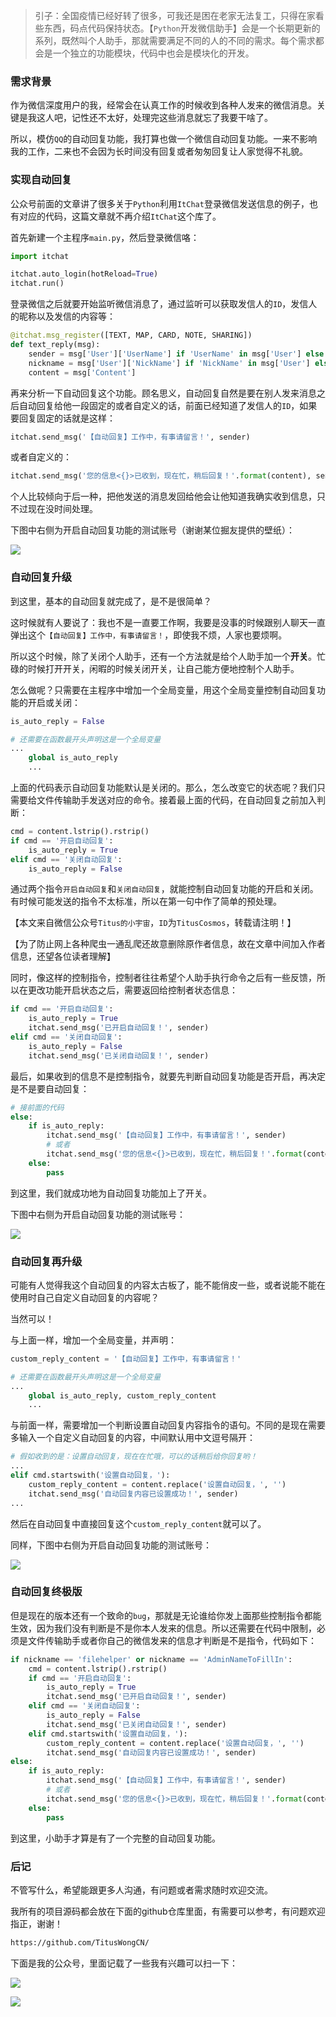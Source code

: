 > 引子：全国疫情已经好转了很多，可我还是困在老家无法复工，只得在家看些东西，码点代码保持状态。【`Python`开发微信助手】会是一个长期更新的系列，既然叫个人助手，那就需要满足不同的人的不同的需求。每个需求都会是一个独立的功能模块，代码中也会是模块化的开发。

### 需求背景

作为微信深度用户的我，经常会在认真工作的时候收到各种人发来的微信消息。关键是我这人吧，记性还不太好，处理完这些消息就忘了我要干啥了。

所以，模仿`QQ`的自动回复功能，我打算也做一个微信自动回复功能。一来不影响我的工作，二来也不会因为长时间没有回复或者匆匆回复让人家觉得不礼貌。

### 实现自动回复

公众号前面的文章讲了很多关于`Python`利用`ItChat`登录微信发送信息的例子，也有对应的代码，这篇文章就不再介绍`ItChat`这个库了。

首先新建一个主程序`main.py`，然后登录微信咯：

```Python
import itchat

itchat.auto_login(hotReload=True)
itchat.run()
```

登录微信之后就要开始监听微信消息了，通过监听可以获取发信人的`ID`，发信人的昵称以及发信的内容等：

```Python
@itchat.msg_register([TEXT, MAP, CARD, NOTE, SHARING])
def text_reply(msg):
    sender = msg['User']['UserName'] if 'UserName' in msg['User'] else 'filehelper'
    nickname = msg['User']['NickName'] if 'NickName' in msg['User'] else 'filehelper'
    content = msg['Content']
```

再来分析一下自动回复这个功能。顾名思义，自动回复自然是要在别人发来消息之后自动回复给他一段固定的或者自定义的话，前面已经知道了发信人的`ID`，如果要回复固定的话就是这样：

```Python
itchat.send_msg('【自动回复】工作中，有事请留言！', sender)
```

或者自定义的：

```Python
itchat.send_msg('您的信息<{}>已收到，现在忙，稍后回复！'.format(content), sender)
```

个人比较倾向于后一种，把他发送的消息发回给他会让他知道我确实收到信息，只不过现在没时间处理。

下图中右侧为开启自动回复功能的测试账号（谢谢某位掘友提供的壁纸）：

![](https://user-gold-cdn.xitu.io/2020/3/6/170b04e3cd4978ea?w=1242&h=665&f=png&s=1026939)

### 自动回复升级

到这里，基本的自动回复就完成了，是不是很简单？

这时候就有人要说了：我也不是一直要工作啊，我要是没事的时候跟别人聊天一直弹出这个`【自动回复】工作中，有事请留言！`，即使我不烦，人家也要烦啊。

所以这个时候，除了关闭个人助手，还有一个方法就是给个人助手加一个**开关**。忙碌的时候打开开关，闲暇的时候关闭开关，让自己能方便地控制个人助手。

怎么做呢？只需要在主程序中增加一个全局变量，用这个全局变量控制自动回复功能的开启或关闭：

```Python
is_auto_reply = False

# 还需要在函数最开头声明这是一个全局变量
...
    global is_auto_reply
    ...
```

上面的代码表示自动回复功能默认是关闭的。那么，怎么改变它的状态呢？我们只需要给文件传输助手发送对应的命令。接着最上面的代码，在自动回复之前加入判断：

```Python
cmd = content.lstrip().rstrip()
if cmd == '开启自动回复':
    is_auto_reply = True
elif cmd == '关闭自动回复':
    is_auto_reply = False
```

通过两个指令`开启自动回复`和`关闭自动回复`，就能控制自动回复功能的开启和关闭。有时候可能发送的指令不太标准，所以在第一句中作了简单的预处理。

【本文来自微信公众号`Titus的小宇宙`，`ID`为`TitusCosmos`，转载请注明！】

【为了防止网上各种爬虫一通乱爬还故意删除原作者信息，故在文章中间加入作者信息，还望各位读者理解】

同时，像这样的控制指令，控制者往往希望个人助手执行命令之后有一些反馈，所以在更改功能开启状态之后，需要返回给控制者状态信息：

```Python
if cmd == '开启自动回复':
    is_auto_reply = True
    itchat.send_msg('已开启自动回复！', sender)
elif cmd == '关闭自动回复':
    is_auto_reply = False
    itchat.send_msg('已关闭自动回复！', sender)
```

最后，如果收到的信息不是控制指令，就要先判断自动回复功能是否开启，再决定是不是要自动回复：

```Python
# 接前面的代码
else:
    if is_auto_reply:
        itchat.send_msg('【自动回复】工作中，有事请留言！', sender)
        # 或者
        itchat.send_msg('您的信息<{}>已收到，现在忙，稍后回复！'.format(content), sender)
    else:
        pass
```

到这里，我们就成功地为自动回复功能加上了开关。

下图中右侧为开启自动回复功能的测试账号：

![](https://user-gold-cdn.xitu.io/2020/3/6/170b04f81f848b59?w=1242&h=1289&f=png&s=2409192)

### 自动回复再升级

可能有人觉得我这个自动回复的内容太古板了，能不能俏皮一些，或者说能不能在使用时自己自定义自动回复的内容呢？

当然可以！

与上面一样，增加一个全局变量，并声明：

```Python
custom_reply_content = '【自动回复】工作中，有事请留言！'

# 还需要在函数最开头声明这是一个全局变量
...
    global is_auto_reply, custom_reply_content
    ...
```

与前面一样，需要增加一个判断设置自动回复内容指令的语句。不同的是现在需要多输入一个自定义自动回复的内容，中间默认用中文逗号隔开：

```Python
# 假如收到的是：设置自动回复，现在在忙哦，可以的话稍后给你回复哟！
...
elif cmd.startswith('设置自动回复，'):
    custom_reply_content = content.replace('设置自动回复，', '')
    itchat.send_msg('自动回复内容已设置成功！', sender)
...
```

然后在自动回复中直接回复这个`custom_reply_content`就可以了。

同样，下图中右侧为开启自动回复功能的测试账号：

![](https://user-gold-cdn.xitu.io/2020/3/7/170b0bb5a45a094e?w=620&h=564&f=png&s=576847)

### 自动回复终极版

但是现在的版本还有一个致命的`bug`，那就是无论谁给你发上面那些控制指令都能生效，因为我们没有判断是不是你本人发来的信息。所以还需要在代码中限制，必须是文件传输助手或者你自己的微信发来的信息才判断是不是指令，代码如下：

```Python
if nickname == 'filehelper' or nickname == 'AdminNameToFillIn':
    cmd = content.lstrip().rstrip()
    if cmd == '开启自动回复':
        is_auto_reply = True
        itchat.send_msg('已开启自动回复！', sender)
    elif cmd == '关闭自动回复':
        is_auto_reply = False
        itchat.send_msg('已关闭自动回复！', sender)
    elif cmd.startswith('设置自动回复，'):
        custom_reply_content = content.replace('设置自动回复，', '')
        itchat.send_msg('自动回复内容已设置成功！', sender)
else:
    if is_auto_reply:
        itchat.send_msg('【自动回复】工作中，有事请留言！', sender)
        # 或者
        itchat.send_msg('您的信息<{}>已收到，现在忙，稍后回复！'.format(content), sender)
    else:
        pass
```

到这里，小助手才算是有了一个完整的自动回复功能。

### 后记

不管写什么，希望能跟更多人沟通，有问题或者需求随时欢迎交流。

我所有的项目源码都会放在下面的github仓库里面，有需要可以参考，有问题欢迎指正，谢谢！

```html
https://github.com/TitusWongCN/
```

下面是我的公众号，里面记载了一些我有兴趣可以扫一下：

![](https://user-gold-cdn.xitu.io/2020/3/7/170b0b521cad4cbd?w=304&h=112&f=png&s=43506)

![](https://user-gold-cdn.xitu.io/2020/3/7/170b0b5459f7f115?w=258&h=258&f=png&s=23703)
